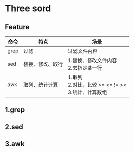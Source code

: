 
# Three sord

## Feature
| 命令 | 特点             | 场景                                                     |
|------|------------------|----------------------------------------------------------|
| grep | 过滤             | 过滤文件内容                                             |
| sed  | 替换、修改、取行 | 1.替换、修改文件内容<br> 2.去指定某一行                  |
| awk  | 取列、统计计算   | 1.取列<br> 2.对比，比较 >= <= != ><<br> 3.统计、计算数组 |

## 1.grep

## 2.sed

## 3.awk

